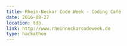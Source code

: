 ```yaml
---
title: Rhein-Neckar Code Week - Coding Café
date: 2016-08-27
location: tdb.
link: http://www.rheinneckarcodeweek.de
type: hackathon
---
```

